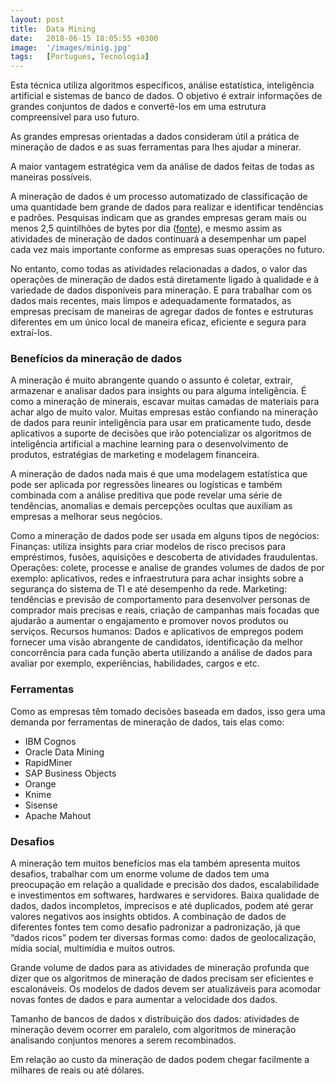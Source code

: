 ```yaml
---
layout: post
title:  Data Mining
date:   2018-06-15 18:05:55 +0300
image:  '/images/minig.jpg'
tags:   [Portugues, Tecnologia]
---
```


Esta técnica utiliza algoritmos específicos, análise estatística, inteligência artificial e sistemas de banco de dados. O objetivo é extrair informações de grandes conjuntos de dados e convertê-los em uma estrutura compreensível para uso futuro.

As grandes empresas orientadas a dados consideram útil a prática de mineração de dados e as suas ferramentas para lhes ajudar a minerar.

A maior vantagem estratégica vem da análise de dados feitas de todas as maneiras possíveis.

A mineração de dados é um processo automatizado de classificação de uma quantidade bem grande de dados para realizar e identificar tendências e padrões. Pesquisas indicam que as grandes empresas geram mais ou menos 2,5 quintilhões de bytes por dia ([fonte](https://www.ibm.com/downloads/cas/XKBEABLN)), e mesmo assim as atividades de mineração de dados continuará a desempenhar um papel cada vez mais importante conforme as empresas suas operações no futuro.

No entanto, como todas as atividades relacionadas a dados, o valor das operações de mineração de dados está diretamente ligado à qualidade e à variedade de dados disponíveis para mineração. E para trabalhar com os dados mais recentes, mais limpos e adequadamente formatados, as empresas precisam de maneiras de agregar dados de fontes e estruturas diferentes em um único local de maneira eficaz, eficiente e segura para extraí-los.

### Benefícios da mineração de dados
A mineração é muito abrangente quando o assunto é coletar, extrair, armazenar e analisar dados para insights ou para alguma inteligência. É como a mineração de minerais, escavar muitas camadas de materiais para achar algo de muito valor. Muitas empresas estão confiando na mineração de dados para reunir inteligência para usar em praticamente tudo, desde aplicativos a suporte de decisões que irão potencializar os algoritmos de inteligência artificial a machine learning para o desenvolvimento de produtos, estratégias de marketing e modelagem financeira.

A mineração de dados nada mais é que uma modelagem estatística que pode ser aplicada por regressões lineares ou logísticas e também combinada com a análise preditiva que pode revelar uma série de tendências, anomalias e demais percepções ocultas que auxiliam as empresas a melhorar seus negócios.

Como a mineração de dados pode ser usada em alguns tipos de negócios:
Finanças: utiliza insights para criar modelos de risco precisos para empréstimos, fusões, aquisições e descoberta de atividades fraudulentas.
Operações: colete, processe e analise de grandes volumes de dados de por exemplo: aplicativos, redes e infraestrutura para achar insights sobre a segurança do sistema de TI e até desempenho da rede.
Marketing: tendências e previsão de comportamento para desenvolver personas de comprador mais precisas e reais, criação de campanhas mais focadas que ajudarão a aumentar o engajamento e promover novos produtos ou serviços.
Recursos humanos: Dados e aplicativos de empregos podem fornecer uma visão abrangente de candidatos, identificação da melhor concorrência para cada função aberta utilizando a análise de dados para avaliar por exemplo, experiências, habilidades, cargos e etc.

### Ferramentas
Como as empresas têm tomado decisões baseada em dados, isso gera uma demanda por ferramentas de mineração de dados, tais elas como:
- IBM Cognos
- Oracle Data Mining
- RapidMiner
- SAP Business Objects
- Orange
- Knime
- Sisense
- Apache Mahout

### Desafios
A mineração tem muitos benefícios mas ela também apresenta muitos desafios, trabalhar com um enorme volume de dados tem uma preocupação em relação a qualidade e precisão dos dados, escalabilidade e investimentos em softwares, hardwares e servidores.
Baixa qualidade de dados, dados incompletos, imprecisos e até duplicados, podem até gerar valores negativos aos insights obtidos. A combinação de dados de diferentes fontes tem como desafio padronizar a padronização, já que “dados ricos” podem ter diversas formas como: dados de geolocalização, mídia social, multimídia e muitos outros.

Grande volume de dados para as atividades de mineração profunda que dizer que os algoritmos de mineração de dados precisam ser eficientes e escalonáveis. Os modelos de dados devem ser atualizáveis para acomodar novas fontes de dados e para aumentar a velocidade dos dados. 

Tamanho de bancos de dados x distribuição dos dados: atividades de mineração devem ocorrer em paralelo, com algoritmos de mineração analisando conjuntos menores a serem recombinados.

Em relação ao custo da mineração de dados podem chegar facilmente a milhares de reais ou até dólares. 
